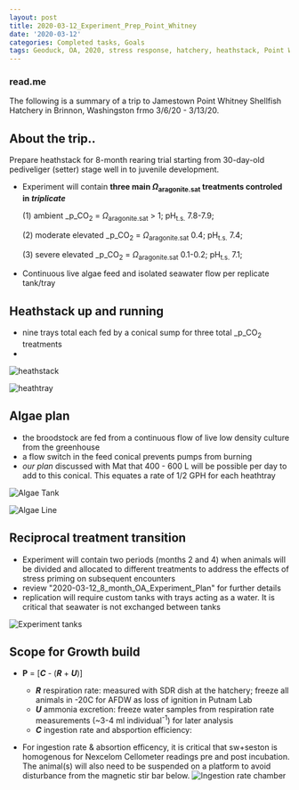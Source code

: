 ```yaml
---
layout: post
title: 2020-03-12_Experiment_Prep_Point_Whitney
date: '2020-03-12'
categories: Completed tasks, Goals
tags: Geoduck, OA, 2020, stress response, hatchery, heathstack, Point Whitney
---
```


### read.me
The following is a summary of a trip to Jamestown Point Whitney Shellfish Hatchery in Brinnon, Washingston frmo 3/6/20 - 3/13/20.

## About the trip..
Prepare heathstack for 8-month rearing trial starting from 30-day-old pediveliger (setter) stage well in to juvenile development.

- Experiment will contain **three main _Ω_<sub>aragonite.sat</sub> treatments controled in *triplicate***

  (1) ambient _p_CO<sub>2</sub> = _Ω_<sub>aragonite.sat</sub> > 1; pH<sub>t.s.</sub> 7.8-7.9;

  (2) moderate elevated _p_CO<sub>2</sub> = _Ω_<sub>aragonite.sat</sub> 0.4; pH<sub>t.s.</sub> 7.4;

  (3) severe elevated _p_CO<sub>2</sub> = _Ω_<sub>aragonite.sat</sub> 0.1-0.2; pH<sub>t.s.</sub> 7.1;

- Continuous live algae feed and isolated seawater flow per replicate tank/tray

## Heathstack up and running

- nine trays total each fed by a conical sump for three total _p_CO<sub>2</sub> treatments
-
![heathstack](https://samgurr.github.io/SamJGurr_Lab_Notebook/images/2020_heathstack.JPG "heathstack")

![heathtray](https://samgurr.github.io/SamJGurr_Lab_Notebook/images/2020_setter_heath_tray.JPG "heathtray")

## Algae plan

- the broodstock are fed from a continuous flow of live low density culture from the greenhouse
- a flow switch in the feed conical prevents pumps from burning
- *our plan* discussed with Mat that 400 - 600 L will be possible per day to add to this conical. This equates a rate of 1/2 GPH for each heathtray

![Algae Tank](https://samgurr.github.io/SamJGurr_Lab_Notebook/images/2020_algae_tank.JPG "algae_tank")

![Algae Line](https://samgurr.github.io/SamJGurr_Lab_Notebook/images/2020_algae_line.JPG "algae_line")

## Reciprocal treatment transition

- Experiment will contain two periods (months 2 and 4) when animals will be divided and allocated to different treatments to address the effects of stress priming on subsequent encounters
- review "2020-03-12_8_month_OA_Experiment_Plan" for further details
- replication will require custom tanks with trays acting as a water. It is critical that seawater is not exchanged between tanks

![Experiment tanks](https://samgurr.github.io/SamJGurr_Lab_Notebook/images/2020_tanks.JPG "tanks")

## Scope for Growth build
- **P** = [***C*** - (***R*** + ***U***)]
    - ***R*** respiration rate: measured with SDR dish at the hatchery; freeze all animals in -20C for AFDW as loss of ignition in Putnam Lab
    - ***U*** ammonia excretion: freeze water samples from respiration rate measurements (~3-4 ml individual<sup>-1</sup>) for later analysis
    - ***C*** ingestion rate and absportion efficiency:

- For ingestion rate & absortion efficency, it is critical that sw+seston is homogenous for Nexcelom Cellometer readings pre and post incubation. The animal(s) will also need to be suspended on a platform to avoid disturbance from the magnetic stir bar below.
![Ingestion rate chamber](https://samgurr.github.io/SamJGurr_Lab_Notebook/images/2020_ingestion_rate_container.JPG "Ingestion rate chamber")
